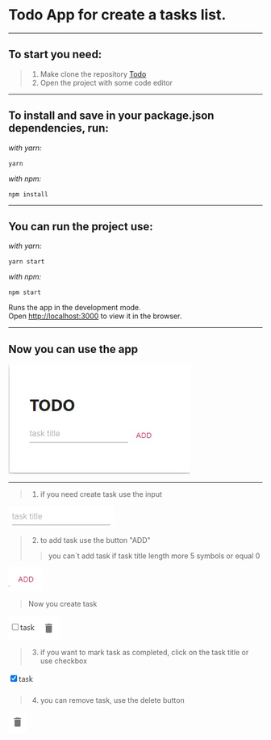 # Todo App for create a tasks list.
***
## To start you need:

> 1. Make clone the repository
[Todo](https://github.com/It-Shu/testovoe)
> 2. Open the project with some code editor
***
## To install and save in your package.json dependencies, run:
_with yarn:_
```
yarn 
```
_with npm:_
```
npm install 
```

***
## You can run the project use:
_with yarn:_
```
yarn start
```
_with npm:_
```
npm start 
```

Runs the app in the development mode.\
Open [http://localhost:3000](http://localhost:3000) to view it in the browser.
***

## Now you can use the app

![App](src/img/Todo.jpg)

***

>1. if you need create task use the input

![App](src/img/TodoTitle.jpg)

>2. to add task use the button "ADD"
>
>> you can`t add task if task title length more 5 symbols or equal 0

![App](src/img/TodoAdd.jpg)

> Now you create task

![App](src/img/TodoTask.jpg)

>3. if you want to mark task as completed, click on the task title or use checkbox

![App](src/img/TodoCompleted.jpg)

>4. you can remove task, use the delete button

![App](src/img/TodoRem.jpg)